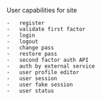 User capabilities for site

	-	register
	-	validate first factor
	-	login
	-	logout
	-	change pass
	-	restore pass
	-	second factor auth API
	-	auth by external service
	-	user profile editor
	-	user session
	-	user fake session
	-	user status
